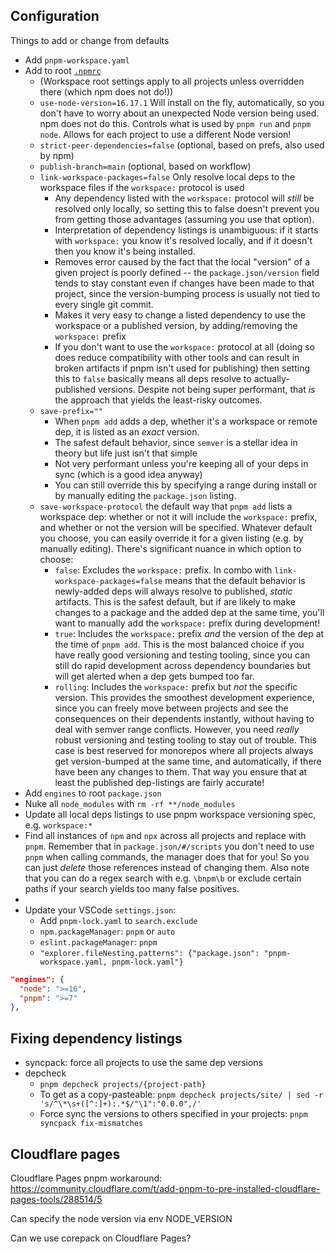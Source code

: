 ## Configuration

Things to add or change from defaults

- Add `pnpm-workspace.yaml`
- Add to root [`.npmrc`](https://pnpm.io/npmrc)
  - (Workspace root settings apply to all projects unless overridden there (which npm does not do!))
  - `use-node-version=16.17.1` Will install on the fly, automatically, so you don't have to worry about an unexpected Node version being used. npm does not do this. Controls what is used by `pnpm run` and `pnpm node`. Allows for each project to use a different Node version!
  - `strict-peer-dependencies=false` (optional, based on prefs, also used by npm)
  - `publish-branch=main` (optional, based on workflow)
  - `link-workspace-packages=false` Only resolve local deps to the workspace files if the `workspace:` protocol is used
    - Any dependency listed with the `workspace:` protocol will _still_ be resolved only locally, so setting this to false doesn't prevent you from getting those advantages (assuming you use that option).
    - Interpretation of dependency listings is unambiguous: if it starts with `workspace:` you know it's resolved locally, and if it doesn't then you know it's being installed.
    - Removes error caused by the fact that the local "version" of a given project is poorly defined -- the `package.json/version` field tends to stay constant even if changes have been made to that project, since the version-bumping process is usually not tied to every single git commit.
    - Makes it very easy to change a listed dependency to use the workspace or a published version, by adding/removing the `workspace:` prefix
    - If you don't want to use the `workspace:` protocol at all (doing so does reduce compatibility with other tools and can result in broken artifacts if pnpm isn't used for publishing) then setting this to `false` basically means all deps resolve to actually-published versions. Despite not being super performant, that _is_ the approach that yields the least-risky outcomes.
  - `save-prefix=""`
    - When `pnpm add` adds a dep, whether it's a workspace or remote dep, it is listed as an _exact_ version.
    - The safest default behavior, since `semver` is a stellar idea in theory but life just isn't that simple
    - Not very performant unless you're keeping all of your deps in sync (which is a good idea anyway)
    - You can still override this by specifying a range during install or by manually editing the `package.json` listing.
  - `save-workspace-protocol` the default way that `pnpm add` lists a workspace dep: whether or not it will include the `workspace:` prefix, and whether or not the version will be specified. Whatever default you choose, you can easily override it for a given listing (e.g. by manually editing). There's significant nuance in which option to choose:
    - `false`: Excludes the `workspace:` prefix. In combo with `link-workspace-packages=false` means that the default behavior is newly-added deps will always resolve to published, _static_ artifacts. This is the safest default, but if are likely to make changes to a package and the added dep at the same time, you'll want to manually add the `workspace:` prefix during development!
    - `true`: Includes the `workspace:` prefix _and_ the version of the dep at the time of `pnpm add`. This is the most balanced choice if you have really good versioning and testing tooling, since you can still do rapid development across dependency boundaries but will get alerted when a dep gets bumped too far.
    - `rolling`: Includes the `workspace:` prefix but _not_ the specific version. This provides the smoothest development experience, since you can freely move between projects and see the consequences on their dependents instantly, without having to deal with semver range conflicts. However, you need _really_ robust versioning and testing tooling to stay out of trouble. This case is best reserved for monorepos where all projects always get version-bumped at the same time, and automatically, if there have been any changes to them. That way you ensure that at least the published dep-listings are fairly accurate!
- Add `engines` to root `package.json`
- Nuke all `node_modules` with `rm -rf **/node_modules`
- Update all local deps listings to use pnpm workspace versioning spec, e.g. `workspace:*`
- Find all instances of `npm` and `npx` across all projects and replace with `pnpm`. Remember that in `package.json/#/scripts` you don't need to use `pnpm` when calling commands, the manager does that for you! So you can just _delete_ those references instead of changing them. Also note that you can do a regex search with e.g. `\bnpm\b` or exclude certain paths if your search yields too many false positives.
-
- Update your VSCode `settings.json`:
  - Add `pnpm-lock.yaml` to `search.exclude`
  - `npm.packageManager`: `pnpm` or `auto`
  - `eslint.packageManager`: `pnpm`
  - `"explorer.fileNesting.patterns": {"package.json": "pnpm-workspace.yaml, pnpm-lock.yaml"}`

```json
"engines": {
  "node": ">=16",
  "pnpm": ">=7"
},
```

## Fixing dependency listings

- syncpack: force all projects to use the same dep versions
- depcheck
  - `pnpm depcheck projects/{project-path}`
  - To get as a copy-pasteable: `pnpm depcheck projects/site/ | sed -r 's/^\*\s+([^:]+):.*$/"\1":"0.0.0",/'`
  - Force sync the versions to others specified in your projects: `pnpm syncpack fix-mismatches`

## Cloudflare pages

Cloudflare Pages pnpm workaround: https://community.cloudflare.com/t/add-pnpm-to-pre-installed-cloudflare-pages-tools/288514/5

Can specify the node version via env NODE_VERSION

Can we use corepack on Cloudflare Pages?
